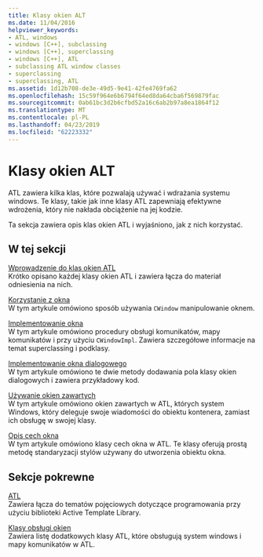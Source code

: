 ```yaml
---
title: Klasy okien ALT
ms.date: 11/04/2016
helpviewer_keywords:
- ATL, windows
- windows [C++], subclassing
- windows [C++], superclassing
- windows [C++], ATL
- subclassing ATL window classes
- superclassing
- superclassing, ATL
ms.assetid: 1d12b708-de3e-49d5-9e41-42fe4769fa62
ms.openlocfilehash: 15c59f964e6b6794f64ed8da64cba6f569879fac
ms.sourcegitcommit: 0ab61bc3d2b6cfbd52a16c6ab2b97a8ea1864f12
ms.translationtype: MT
ms.contentlocale: pl-PL
ms.lasthandoff: 04/23/2019
ms.locfileid: "62223332"
---
```

# <a name="atl-window-classes"></a>Klasy okien ALT

ATL zawiera kilka klas, które pozwalają używać i wdrażania systemu windows. Te klasy, takie jak inne klasy ATL zapewniają efektywne wdrożenia, który nie nakłada obciążenie na jej kodzie.

Ta sekcja zawiera opis klas okien ATL i wyjaśniono, jak z nich korzystać.

## <a name="in-this-section"></a>W tej sekcji

[Wprowadzenie do klas okien ATL](../atl/introduction-to-atl-window-classes.md)<br/>
Krótko opisano każdej klasy okien ATL i zawiera łącza do materiał odniesienia na nich.

[Korzystanie z okna](../atl/using-a-window.md)<br/>
W tym artykule omówiono sposób używania `CWindow` manipulowanie oknem.

[Implementowanie okna](../atl/implementing-a-window.md)<br/>
W tym artykule omówiono procedury obsługi komunikatów, mapy komunikatów i przy użyciu `CWindowImpl`. Zawiera szczegółowe informacje na temat superclassing i podklasy.

[Implementowanie okna dialogowego](../atl/implementing-a-dialog-box.md)<br/>
W tym artykule omówiono te dwie metody dodawania pola klasy okien dialogowych i zawiera przykładowy kod.

[Używanie okien zawartych](../atl/using-contained-windows.md)<br/>
W tym artykule omówiono okien zawartych w ATL, których system Windows, który deleguje swoje wiadomości do obiektu kontenera, zamiast ich obsługę w swojej klasy.

[Opis cech okna](../atl/understanding-window-traits.md)<br/>
W tym artykule omówiono klasy cech okna w ATL. Te klasy oferują prostą metodę standaryzacji stylów używany do utworzenia obiektu okna.

## <a name="related-sections"></a>Sekcje pokrewne

[ATL](../atl/active-template-library-atl-concepts.md)<br/>
Zawiera łącza do tematów pojęciowych dotyczące programowania przy użyciu biblioteki Active Template Library.

[Klasy obsługi okien](../atl/windows-support-classes.md)<br/>
Zawiera listę dodatkowych klasy ATL, które obsługują system windows i mapy komunikatów w ATL.
